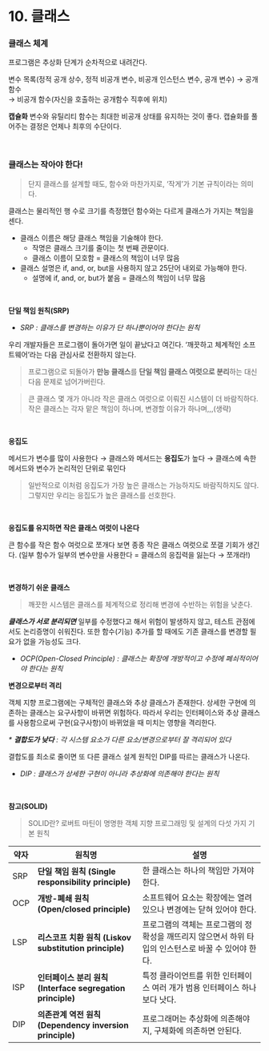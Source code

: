 # 10. 클래스

### 클래스 체계

프로그램은 추상화 단계가 순차적으로 내려간다.

변수 목록(정적 공개 상수, 정적 비공개 변수, 비공개 인스턴스 변수, 공개 변수) → 공개 함수    
→ 비공개 함수(자신을 호출하는 공개함수 직후에 위치) 

**캡슐화**
변수와 유틸리티 함수는 최대한 비공개 상태를 유지하는 것이 좋다. 캡슐화를 풀어주는 결정은 언제나 최후의 수단이다.


<br/>

### 클래스는 작아야 한다!

> 단지 클래스를 설계할 때도, 함수와 마찬가지로, ‘작게’가 기본 규칙이라는 의미다.
> 

클래스는 물리적인 행 수로 크기를 측정했던 함수와는 다르게 클래스가 가지는 책임을 센다.

- 클래스 이름은 해당 클래스 책임을 기술해야 한다.
    - 작명은 클래스 크기를 줄이는 첫 번째 관문이다.
    - 클래스 이름이 모호함 = 클래스의 책임이 너무 많음
- 클래스 설명은 if, and, or, but을 사용하지 않고 25단어 내외로 가능해야 한다.
    - 설명에 if, and, or, but가 붙음 = 클래스의 책임이 너무 많음

<br/>

**단일 책임 원칙(SRP)**

* *SRP : 클래스를 변경하는 이유가 단 하나뿐이어야 한다는 원칙*

우리 개발자들은 프로그램이 돌아가면 일이 끝났다고 여긴다. ‘깨끗하고 체계적인 소프트웨어’라는 다음 관심사로 전환하지 않는다. 

> 프로그램으로 되돌아가 **만능 클래스**를 **단일 책임 클래스 여럿으로 분리**하는 대신 다음 문제로 넘어가버린다.
> 

> 큰 클래스 몇 개가 아니라 작은 클래스 여럿으로 이뤄진 시스템이 더 바람직하다. 작은 클래스는 각자 맡은 책임이 하나며, 변경할 이유가 하나며,,,(생략)
> 

<br/>

**응집도** 

메서드가 변수를 많이 사용한다 → 클래스와 메서드는 **응집도**가 높다 → 클래스에 속한 메서드와 변수가 논리적인 단위로 묶인다

> 일반적으로 이처럼 응집도가 가장 높은 클래스는 가능하지도 바람직하지도 않다. 그렇지만 우리는 응집도가 높은 클래스를 선호한다.
> 

<br/>

**응집도를 유지하면 작은 클래스 여럿이 나온다**

큰 함수를 작은 함수 여럿으로 쪼개다 보면 종종 작은 클래스 여럿으로 쪼갤 기회가 생긴다.
(일부 함수가 일부의 변수만을 사용한다 = 클래스의 응집력을 잃는다 → 쪼개라!)

<br/>

**변경하기 쉬운 클래스**

> 깨끗한 시스템은 클래스를 체계적으로 정리해 변경에 수반하는 위험을 낮춘다.
> 

***클래스가 서로 분리되면*** 일부를 수정했다고 해서 위험이 발생하지 않고, 테스트 관점에서도 논리증명이 쉬워진다. 또한 함수(기능) 추가를 할 때에도 기존 클래스를 변경할 필요가 없을 가능성도 크다.

* *OCP(Open-Closed Principle) : 클래스는 확장에 개방적이고 수정에 폐쇠적이어야 한다는 원칙*

**변경으로부터 격리**

객체 지향 프로그램에는 구체적인 클래스와 추상 클래스가 존재한다. 
상세한 구현에 의존하는 클래스는 요구사항이 바뀌면 위험하다. 따라서 우리는 인터페이스와 추상 클래스를 사용함으로써 구현(요구사항)이 바뀌었을 때 미치는 영향을 격리한다.

_* **결합도가 낮다** : 각 시스템 요소가 다른 요소/변경으로부터 잘 격리되어 있다_

결합도를 최소로 줄이면 또 다른 클래스 설계 원칙인 DIP를 따르는 클래스가 나온다.

* *DIP : 클래스가 상세한 구현이 아니라 추상화에 의존해야 한다는 원칙*

<br/>

**참고(SOLID)**

> SOLID란? 로버트 마틴이 명명한 객체 지향 프로그래밍 및 설계의 다섯 가지 기본 원칙

|약자|원칙명|설명|
|---|---|---|
|SRP|**단일 책임 원칙 (Single responsibility principle)** | 한 클래스는 하나의 책임만 가져야 한다.|
|OCP|**개방-폐쇄 원칙 (Open/closed principle)**| 소프트웨어 요소는 확장에는 열려 있으나 변경에는 닫혀 있어야 한다. |
|LSP|**리스코프 치환 원칙 (Liskov substitution principle)**| 프로그램의 객체는 프로그램의 정확성을 깨뜨리지 않으면서 하위 타입의 인스턴스로 바꿀 수 있어야 한다. |
|ISP|**인터페이스 분리 원칙 (Interface segregation principle)**| 특정 클라이언트를 위한 인터페이스 여러 개가 범용 인터페이스 하나보다 낫다. |
|DIP|**의존관계 역전 원칙 (Dependency inversion principle)**| 프로그래머는 추상화에 의존해야지, 구체화에 의존하면 안된다. |
